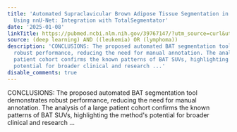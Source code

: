 ```yaml
---
title: 'Automated Supraclavicular Brown Adipose Tissue Segmentation in Computed Tomography
  Using nnU-Net: Integration with TotalSegmentator'
date: '2025-01-08'
linkTitle: https://pubmed.ncbi.nlm.nih.gov/39767147/?utm_source=curl&utm_medium=rss&utm_campaign=pubmed-2&utm_content=1byXLWG-5Hn0_qdLgZYpDfLA2UWGhGNgZGereuo1rJN2aoAQXP&fc=20220814223158&ff=20250108170832&v=2.18.0.post9+e462414
source: (deep learning) AND ((leukemia) OR (lymphoma))
description: 'CONCLUSIONS: The proposed automated BAT segmentation tool demonstrates
  robust performance, reducing the need for manual annotation. The analysis of a large
  patient cohort confirms the known patterns of BAT SUVs, highlighting the method''s
  potential for broader clinical and research ...'
disable_comments: true
---
```

CONCLUSIONS: The proposed automated BAT segmentation tool demonstrates robust performance, reducing the need for manual annotation. The analysis of a large patient cohort confirms the known patterns of BAT SUVs, highlighting the method's potential for broader clinical and research ...